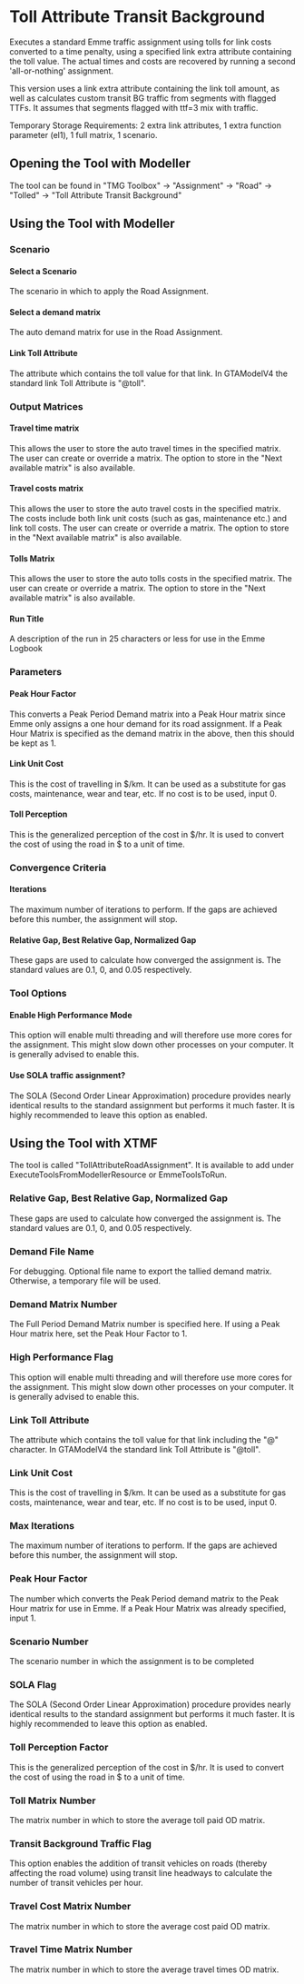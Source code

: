 ﻿# Toll Attribute Transit Background
Executes a standard Emme traffic assignment using tolls for link costs converted to a time penalty, using a specified link extra attribute containing the toll value. The actual times and costs are recovered by running a second 'all-or-nothing' assignment. 

This version uses a link extra attribute containing the link toll amount, as well as calculates custom transit BG traffic from segments with flagged TTFs. It assumes that segments flagged with ttf=3 mix with traffic. 

Temporary Storage Requirements: 2 extra link attributes, 1 extra function parameter (el1), 1 full matrix, 1 scenario.

## Opening the Tool with Modeller
The tool can be found in "TMG Toolbox" -> "Assignment" -> "Road" -> "Tolled" -> "Toll Attribute Transit Background"
## Using the Tool with Modeller
### Scenario
#### Select a Scenario
The scenario in which to apply the Road Assignment.
#### Select a demand matrix
The auto demand matrix for use in the Road Assignment.
#### Link Toll Attribute
The attribute which contains the toll value for that link. In GTAModelV4 the standard link Toll Attribute is "@toll".
### Output Matrices
#### Travel time matrix
This allows the user to store the auto travel times in the specified matrix. The user can create or override a matrix. The option to store in the "Next available matrix" is also available.
#### Travel costs matrix
This allows the user to store the auto travel costs in the specified matrix. The costs include both link unit costs (such as gas, maintenance etc.) and link toll costs. The user can create or override a matrix. The option to store in the "Next available matrix" is also available.
#### Tolls Matrix
This allows the user to store the auto tolls costs in the specified matrix. The user can create or override a matrix. The option to store in the "Next available matrix" is also available.

#### Run Title
A description of the run in 25 characters or less for use in the Emme Logbook
### Parameters
#### Peak Hour Factor
This converts a Peak Period Demand matrix into a Peak Hour matrix since Emme only assigns a one hour demand for its road assignment. If a Peak Hour Matrix is specified as the demand matrix in the above, then this should be kept as 1.
#### Link Unit Cost
This is the cost of travelling in $/km. It can be used as a substitute for gas costs, maintenance, wear and tear, etc. If no cost is to be used, input 0.
#### Toll Perception
This is the generalized perception of the cost in $/hr. It is used to convert the cost of using the road in $ to a unit of time.

### Convergence Criteria
#### Iterations
The maximum number of iterations to perform. If the gaps are achieved before this number, the assignment will stop.
#### Relative Gap, Best Relative Gap, Normalized Gap
These gaps are used to calculate how converged the assignment is. The standard values are 0.1, 0, and 0.05 respectively. 

### Tool Options
#### Enable High Performance Mode
This option will enable multi threading and will therefore use more cores for the assignment. This might slow down other processes on your computer. It is generally advised to enable this. 
#### Use SOLA traffic assignment?
The SOLA (Second Order Linear Approximation) procedure provides nearly identical results to the standard assignment but performs it much faster. It is highly recommended to leave this option as enabled. 

## Using the Tool with XTMF
The tool is called "TollAttributeRoadAssignment". It is available to add under ExecuteToolsFromModellerResource or EmmeToolsToRun.

### Relative Gap, Best Relative Gap, Normalized Gap
These gaps are used to calculate how converged the assignment is. The standard values are 0.1, 0, and 0.05 respectively. 

### Demand File Name
For debugging. Optional file name to export the tallied demand matrix. Otherwise, a temporary file will be used.
### Demand Matrix Number
The Full Period Demand Matrix number is specified here. If using a Peak Hour matrix here, set the Peak Hour Factor to 1.
### High Performance Flag
This option will enable multi threading and will therefore use more cores for the assignment. This might slow down other processes on your computer. It is generally advised to enable this. 
### Link Toll Attribute
The attribute which contains the toll value for that link including the "@" character. In GTAModelV4 the standard link Toll Attribute is "@toll".
### Link Unit Cost
This is the cost of travelling in $/km. It can be used as a substitute for gas costs, maintenance, wear and tear, etc. If no cost is to be used, input 0.
### Max Iterations
The maximum number of iterations to perform. If the gaps are achieved before this number, the assignment will stop.
### Peak Hour Factor
The number which converts the Peak Period demand matrix to the Peak Hour matrix for use in Emme. If a Peak Hour Matrix was already specified, input 1.
### Scenario Number
The scenario number in which the assignment is to be completed
### SOLA Flag
The SOLA (Second Order Linear Approximation) procedure provides nearly identical results to the standard assignment but performs it much faster. It is highly recommended to leave this option as enabled. 
### Toll Perception Factor
This is the generalized perception of the cost in $/hr. It is used to convert the cost of using the road in $ to a unit of time.
### Toll Matrix Number
The matrix number in which to store the average toll paid OD matrix.
### Transit Background Traffic Flag
This option enables the addition of transit vehicles on roads (thereby affecting the road volume) using transit line headways to calculate the number of transit vehicles per hour.
### Travel Cost Matrix Number
The matrix number in which to store the average cost paid OD matrix.
### Travel Time Matrix Number
The matrix number in which to store the average travel times OD matrix.
